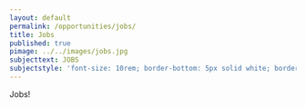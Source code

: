 ```yaml
---
layout: default
permalink: /opportunities/jobs/
title: Jobs
published: true
pimage: ../../images/jobs.jpg
subjecttext: JOBS
subjectstyle: 'font-size: 10rem; border-bottom: 5px solid white; border-top: 5px solid white;'
---
```


Jobs!

    
